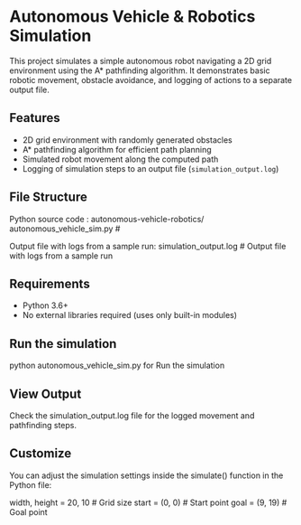 
# Autonomous Vehicle & Robotics Simulation

This project simulates a simple autonomous robot navigating a 2D grid environment using the A* pathfinding algorithm. It demonstrates basic robotic movement, obstacle avoidance, and logging of actions to a separate output file.

## Features

- 2D grid environment with randomly generated obstacles
- A* pathfinding algorithm for efficient path planning
- Simulated robot movement along the computed path
- Logging of simulation steps to an output file (`simulation_output.log`)

## File Structure

Python source code :
autonomous-vehicle-robotics/ autonomous_vehicle_sim.py      # 

Output file with logs from a sample run:
simulation_output.log          # Output file with logs from a sample run 

## Requirements

- Python 3.6+
- No external libraries required (uses only built-in modules)

## Run the simulation

python autonomous_vehicle_sim.py
for Run the simulation


## View Output

Check the simulation_output.log file for the logged movement and pathfinding steps.

## Customize

You can adjust the simulation settings inside the simulate() function in the Python file:

width, height = 20, 10      # Grid size
start = (0, 0)              # Start point
goal = (9, 19)              # Goal point
